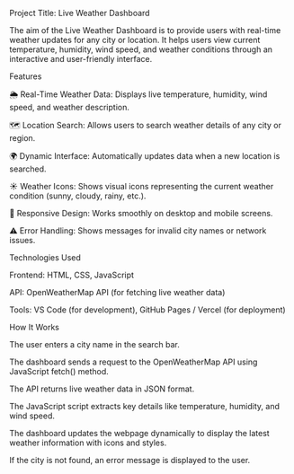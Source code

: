 Project Title: Live Weather Dashboard


The aim of the Live Weather Dashboard is to provide users with real-time weather updates for any city or location. It helps users view current temperature, humidity, wind speed, and weather conditions through an interactive and user-friendly interface.

Features

🌦️ Real-Time Weather Data: Displays live temperature, humidity, wind speed, and weather description.

🗺️ Location Search: Allows users to search weather details of any city or region.

🌍 Dynamic Interface: Automatically updates data when a new location is searched.

☀️ Weather Icons: Shows visual icons representing the current weather condition (sunny, cloudy, rainy, etc.).

📱 Responsive Design: Works smoothly on desktop and mobile screens.

⚠️ Error Handling: Shows messages for invalid city names or network issues.

Technologies Used

Frontend: HTML, CSS, JavaScript

API: OpenWeatherMap API (for fetching live weather data)

Tools: VS Code (for development), GitHub Pages / Vercel (for deployment)

How It Works

The user enters a city name in the search bar.

The dashboard sends a request to the OpenWeatherMap API using JavaScript fetch() method.

The API returns live weather data in JSON format.

The JavaScript script extracts key details like temperature, humidity, and wind speed.

The dashboard updates the webpage dynamically to display the latest weather information with icons and styles.

If the city is not found, an error message is displayed to the user.
